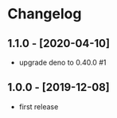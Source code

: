 # Changelog

## 1.1.0 - [2020-04-10]

- upgrade deno to 0.40.0 #1

## 1.0.0 - [2019-12-08]

- first release
